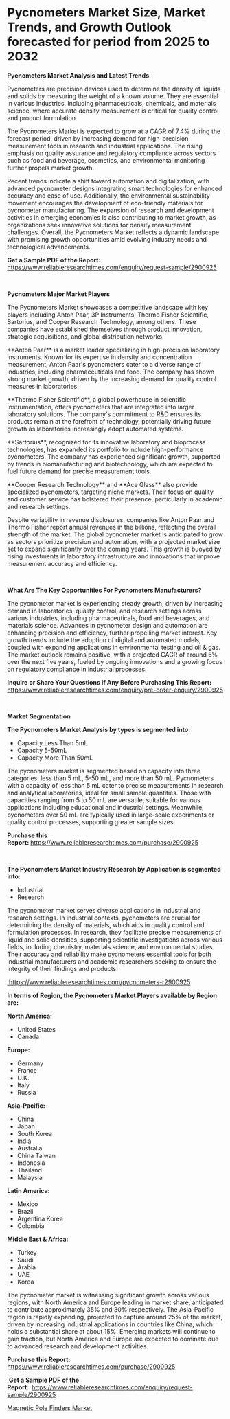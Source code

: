 <p><h1>Pycnometers Market Size, Market Trends, and Growth Outlook forecasted for period from 2025 to 2032</h1></p><p><strong>Pycnometers Market Analysis and Latest Trends</strong></p>
<p><p>Pycnometers are precision devices used to determine the density of liquids and solids by measuring the weight of a known volume. They are essential in various industries, including pharmaceuticals, chemicals, and materials science, where accurate density measurement is critical for quality control and product formulation.</p><p>The Pycnometers Market is expected to grow at a CAGR of 7.4% during the forecast period, driven by increasing demand for high-precision measurement tools in research and industrial applications. The rising emphasis on quality assurance and regulatory compliance across sectors such as food and beverage, cosmetics, and environmental monitoring further propels market growth.</p><p>Recent trends indicate a shift toward automation and digitalization, with advanced pycnometer designs integrating smart technologies for enhanced accuracy and ease of use. Additionally, the environmental sustainability movement encourages the development of eco-friendly materials for pycnometer manufacturing. The expansion of research and development activities in emerging economies is also contributing to market growth, as organizations seek innovative solutions for density measurement challenges. Overall, the Pycnometers Market reflects a dynamic landscape with promising growth opportunities amid evolving industry needs and technological advancements.</p></p>
<p><strong>Get a Sample PDF of the Report:&nbsp;</strong> <a href="https://www.reliableresearchtimes.com/enquiry/request-sample/2900925?utm_campaign=2210&utm_medium=2&utm_source=Github&utm_content=ia&utm_term=16032025&utm_id=pycnometers">https://www.reliableresearchtimes.com/enquiry/request-sample/2900925</a></p>
<p>&nbsp;</p>
<p><strong>Pycnometers Major Market Players</strong></p>
<p><p>The Pycnometers Market showcases a competitive landscape with key players including Anton Paar, 3P Instruments, Thermo Fisher Scientific, Sartorius, and Cooper Research Technology, among others. These companies have established themselves through product innovation, strategic acquisitions, and global distribution networks.</p><p>**Anton Paar** is a market leader specializing in high-precision laboratory instruments. Known for its expertise in density and concentration measurement, Anton Paar's pycnometers cater to a diverse range of industries, including pharmaceuticals and food. The company has shown strong market growth, driven by the increasing demand for quality control measures in laboratories. </p><p>**Thermo Fisher Scientific**, a global powerhouse in scientific instrumentation, offers pycnometers that are integrated into larger laboratory solutions. The company's commitment to R&D ensures its products remain at the forefront of technology, potentially driving future growth as laboratories increasingly adopt automated systems.</p><p>**Sartorius**, recognized for its innovative laboratory and bioprocess technologies, has expanded its portfolio to include high-performance pycnometers. The company has experienced significant growth, supported by trends in biomanufacturing and biotechnology, which are expected to fuel future demand for precise measurement tools.</p><p>**Cooper Research Technology** and **Ace Glass** also provide specialized pycnometers, targeting niche markets. Their focus on quality and customer service has bolstered their presence, particularly in academic and research settings.</p><p>Despite variability in revenue disclosures, companies like Anton Paar and Thermo Fisher report annual revenues in the billions, reflecting the overall strength of the market. The global pycnometer market is anticipated to grow as sectors prioritize precision and automation, with a projected market size set to expand significantly over the coming years. This growth is buoyed by rising investments in laboratory infrastructure and innovations that improve measurement accuracy and efficiency.</p></p>
<p>&nbsp;</p>
<p><strong>What Are The Key Opportunities For Pycnometers Manufacturers?</strong></p>
<p><p>The pycnometer market is experiencing steady growth, driven by increasing demand in laboratories, quality control, and research settings across various industries, including pharmaceuticals, food and beverages, and materials science. Advances in pycnometer design and automation are enhancing precision and efficiency, further propelling market interest. Key growth trends include the adoption of digital and automated models, coupled with expanding applications in environmental testing and oil & gas. The market outlook remains positive, with a projected CAGR of around 5% over the next five years, fueled by ongoing innovations and a growing focus on regulatory compliance in industrial processes.</p></p>
<p><strong>Inquire or Share Your Questions If Any Before Purchasing This Report:</strong> <a href="https://www.reliableresearchtimes.com/enquiry/pre-order-enquiry/2900925?utm_campaign=2210&utm_medium=2&utm_source=Github&utm_content=ia&utm_term=16032025&utm_id=pycnometers">https://www.reliableresearchtimes.com/enquiry/pre-order-enquiry/2900925</a></p>
<p>&nbsp;</p>
<p><strong>Market Segmentation</strong></p>
<p><strong>The Pycnometers Market Analysis by types is segmented into:</strong></p>
<p><ul><li>Capacity Less Than 5mL</li><li>Capacity 5-50mL</li><li>Capacity More Than 50mL</li></ul></p>
<p><p>The pycnometers market is segmented based on capacity into three categories: less than 5 mL, 5-50 mL, and more than 50 mL. Pycnometers with a capacity of less than 5 mL cater to precise measurements in research and analytical laboratories, ideal for small sample quantities. Those with capacities ranging from 5 to 50 mL are versatile, suitable for various applications including educational and industrial settings. Meanwhile, pycnometers over 50 mL are typically used in large-scale experiments or quality control processes, supporting greater sample sizes.</p></p>
<p><strong>Purchase this Report:&nbsp;</strong><a href="https://www.reliableresearchtimes.com/purchase/2900925?utm_campaign=2210&utm_medium=2&utm_source=Github&utm_content=ia&utm_term=16032025&utm_id=pycnometers">https://www.reliableresearchtimes.com/purchase/2900925</a></p>
<p>&nbsp;</p>
<p><strong>The Pycnometers Market Industry Research by Application is segmented into:</strong></p>
<p><ul><li>Industrial</li><li>Research</li></ul></p>
<p><p>The pycnometer market serves diverse applications in industrial and research settings. In industrial contexts, pycnometers are crucial for determining the density of materials, which aids in quality control and formulation processes. In research, they facilitate precise measurements of liquid and solid densities, supporting scientific investigations across various fields, including chemistry, materials science, and environmental studies. Their accuracy and reliability make pycnometers essential tools for both industrial manufacturers and academic researchers seeking to ensure the integrity of their findings and products.</p></p>
<p><a href="https://www.reliableresearchtimes.com/pycnometers-r2900925?utm_campaign=2210&utm_medium=2&utm_source=Github&utm_content=ia&utm_term=16032025&utm_id=pycnometers">&nbsp;https://www.reliableresearchtimes.com/pycnometers-r2900925</a></p>
<p><strong>In terms of Region, the Pycnometers Market Players available by Region are:</strong></p>
<p>
    <p> <strong> North America: </strong>
        <ul>
            <li>United States</li>
            <li>Canada</li>
        </ul>
        </p> 
    <p> <strong> Europe: </strong>
        <ul>
            <li>Germany</li>
            <li>France</li>
            <li>U.K.</li>
            <li>Italy</li>
            <li>Russia</li>
        </ul>
        </p> 
    <p> <strong> Asia-Pacific: </strong>
        <ul>
            <li>China</li>
            <li>Japan</li>
            <li>South Korea</li>
            <li>India</li>
            <li>Australia</li>
            <li>China Taiwan</li>
            <li>Indonesia</li>
            <li>Thailand</li>
            <li>Malaysia</li>
        </ul>
        </p> 
    <p> <strong> Latin America: </strong>
        <ul>
            <li>Mexico</li>
            <li>Brazil</li>
            <li>Argentina Korea</li>
            <li>Colombia</li>
        </ul>
        </p> 
    <p> <strong> Middle East & Africa: </strong>
        <ul>
            <li>Turkey</li>
            <li>Saudi</li>
            <li>Arabia</li>
            <li>UAE</li>
            <li>Korea</li>
        </ul>
    </p>
    </p>
<p><p>The pycnometer market is witnessing significant growth across various regions, with North America and Europe leading in market share, anticipated to contribute approximately 35% and 30% respectively. The Asia-Pacific region is rapidly expanding, projected to capture around 25% of the market, driven by increasing industrial applications in countries like China, which holds a substantial share at about 15%. Emerging markets will continue to gain traction, but North America and Europe are expected to dominate due to advanced research and development activities.</p></p>
<p><strong>Purchase this Report: </strong><a href="https://www.reliableresearchtimes.com/purchase/2900925?utm_campaign=2210&utm_medium=2&utm_source=Github&utm_content=ia&utm_term=16032025&utm_id=pycnometers">https://www.reliableresearchtimes.com/purchase/2900925</a></p>
<p>&nbsp;<strong>Get a Sample PDF of the Report:&nbsp;&nbsp;</strong><a href="https://www.reliableresearchtimes.com/enquiry/request-sample/2900925?utm_campaign=2210&utm_medium=2&utm_source=Github&utm_content=ia&utm_term=16032025&utm_id=pycnometers">https://www.reliableresearchtimes.com/enquiry/request-sample/2900925</a></p>
<p><strong></strong></p>
<p><p><a href="https://github.com/NarcisoFerry/Market-Research-Report-List-1/blob/main/magnetic-pole-finders-market.md?utm_campaign=2210&utm_medium=2&utm_source=Github&utm_content=ia&utm_term=16032025&utm_id=pycnometers">Magnetic Pole Finders Market</a></p></p>